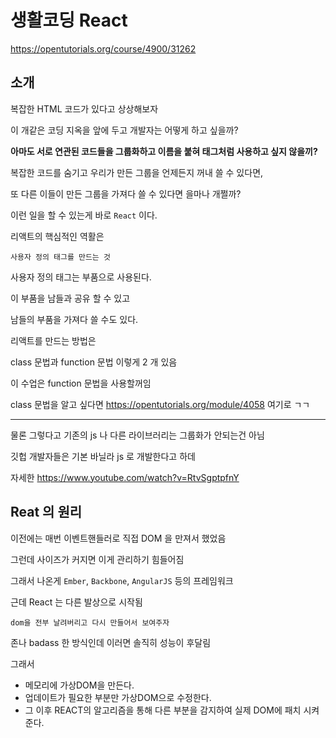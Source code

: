 # 생활코딩 React

https://opentutorials.org/course/4900/31262

## 소개

복잡한 HTML 코드가 있다고 상상해보자

이 개같은 코딩 지옥을 앞에 두고 개발자는 어떻게 하고 싶을까?

**아마도 서로 연관된 코드들을 그룹화하고 이름을 붙혀 태그처럼 사용하고 싶지 않을끼?**

복잡한 코드를 숨기고 우리가 만든 그룹을 언제든지 꺼내 쓸 수 있다면,

또 다른 이들이 만든 그룹을 가져다 쓸 수 있다면 을마나 개쩔까?

이런 일을 할 수 있는게 바로 `React` 이다.

리액트의 핵심적인 역활은

    사용자 정의 태그를 만드는 것

사용자 정의 태그는 부품으로 사용된다.

이 부품을 남들과 공유 할 수 있고

남들의 부품을 가져다 쓸 수도 있다.

리액트를 만드는 방법은

class 문법과 function 문법 이렇게 2 개 있음

이 수업은 function 문법을 사용할꺼임

class 문법을 알고 싶다면 https://opentutorials.org/module/4058 여기로 ㄱㄱ

---

물론 그렇다고 기존의 js 나 다른 라이브러리는 그룹화가 안되는건 아님

깃헙 개발자들은 기본 바닐라 js 로 개발한다고 하데

자세한 https://www.youtube.com/watch?v=RtvSgptpfnY

## Reat 의 원리

이전에는 매번 이벤트핸들러로 직접 DOM 을 만져서 했었음

그런데 사이즈가 커지면 이게 관리하기 힘들어짐

그래서 나온게 `Ember`, `Backbone`, `AngularJS` 등의 프레임워크

근데 React 는 다른 발상으로 시작됨

    dom을 전부 날려버리고 다시 만들어서 보여주자

존나 badass 한 방식인데 이러면 솔직히 성능이 후달림

그래서

- 메모리에 가상DOM을 만든다.
- 업데이트가 필요한 부분만 가상DOM으로 수정한다.
- 그 이후 REACT의 알고리즘을 통해 다른 부분을 감지하여 실제 DOM에 패치 시켜준다.
